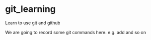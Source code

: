 # git_learning
Learn to use git and github

We are going to record some git commands here. e.g. add and so on

